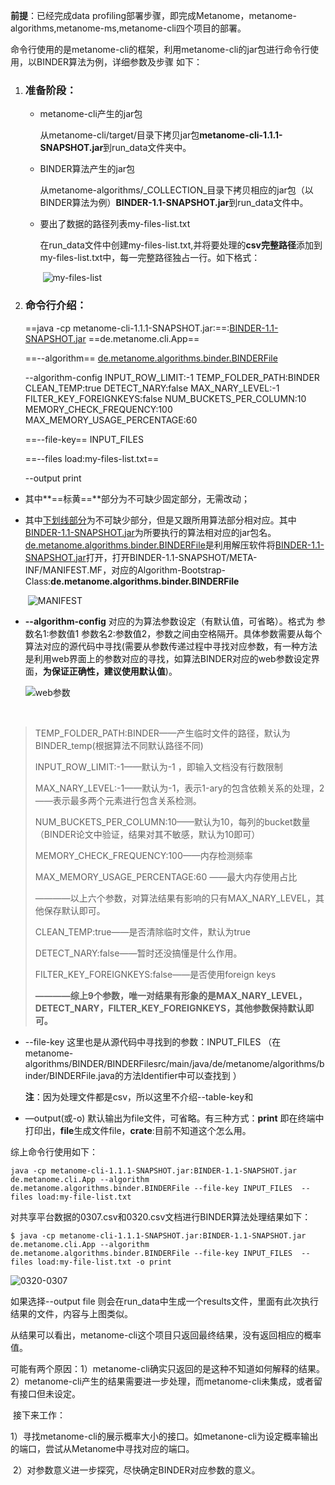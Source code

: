 **前提**：已经完成data profiling部署步骤，即完成Metanome，metanome-algorithms,metanome-ms,metanome-cli四个项目的部署。

命令行使用的是metanome-cli的框架，利用metanome-cli的jar包进行命令行使用，以BINDER算法为例，详细参数及步骤 如下：

1. ### 准备阶段：

   - metanome-cli产生的jar包

     从metanome-cli/target/目录下拷贝jar包**metanome-cli-1.1.1-SNAPSHOT.jar**到run_data文件夹中。

   - BINDER算法产生的jar包

     从metanome-algorithms/\_COLLECTION_目录下拷贝相应的jar包（以BINDER算法为例）**BINDER-1.1-SNAPSHOT.jar**到run_data文件中。

   - 要出了数据的路径列表my-files-list.txt

     在run_data文件中创建my-files-list.txt,并将要处理的**csv完整路径**添加到my-files-list.txt中，每一完整路径独占一行。如下格式：

     ​	![my-files-list](/Users/ysh_ce/Desktop/cli/my-files-list.jpg)

2. ### 命令行介绍：

   ==java -cp metanome-cli-1.1.1-SNAPSHOT.jar:==:<u>BINDER-1.1-SNAPSHOT.jar</u>  ==de.metanome.cli.App== 

   ==--algorithm== <u>de.metanome.algorithms.binder.BINDERFile</u>

   --algorithm-config INPUT_ROW_LIMIT:-1 TEMP_FOLDER_PATH:BINDER CLEAN_TEMP:true DETECT_NARY:false MAX_NARY_LEVEL:-1 FILTER_KEY_FOREIGNKEYS:false NUM_BUCKETS_PER_COLUMN:10 MEMORY_CHECK_FREQUENCY:100 MAX_MEMORY_USAGE_PERCENTAGE:60 

   ==--file-key== INPUT_FILES 

   ==--files load:my-files-list.txt==

   --output print

- 其中**==标黄==**部分为不可缺少固定部分，无需改动；

- 其中<u>下划线部分</u>为不可缺少部分，但是又跟所用算法部分相对应。其中<u>BINDER-1.1-SNAPSHOT.jar</u>为所要执行的算法相对应的jar包名。<u>de.metanome.algorithms.binder.BINDERFile</u>是利用解压软件将<u>BINDER-1.1-SNAPSHOT.jar</u>打开，打开BINDER-1.1-SNAPSHOT/META-INF/MANIFEST.MF，对应的Algorithm-Bootstrap-Class:**de.metanome.algorithms.binder.BINDERFile**

  ​		![MANIFEST](/Users/ysh_ce/Desktop/cli/MANIFEST.jpg)

- **--algorithm-config** 对应的为算法参数设定（有默认值，可省略）。格式为 参数名1:参数值1 参数名2:参数值2，参数之间由空格隔开。具体参数需要从每个算法对应的源代码中寻找(需要从参数传递过程中寻找对应参数，有一种方法是利用web界面上的参数对应的寻找，如算法BINDER对应的web参数设定界面，**为保证正确性，建议使用默认值**)。

  ![web参数](/Users/ysh_ce/Desktop/cli/web参数.jpg)

  ​

> TEMP_FOLDER_PATH:BINDER——产生临时文件的路径，默认为BINDER_temp(根据算法不同默认路径不同)
>
> INPUT_ROW_LIMIT:-1——默认为-1 ，即输入文档没有行数限制
>
> MAX_NARY_LEVEL:-1——默认为-1，表示1-ary的包含依赖关系的处理，2——表示最多两个元素进行包含关系检测。
>
> NUM_BUCKETS_PER_COLUMN:10——默认为10，每列的bucket数量（BINDER论文中验证，结果对其不敏感，默认为10即可）
>
>  MEMORY_CHECK_FREQUENCY:100——内存检测频率
>
>  MAX_MEMORY_USAGE_PERCENTAGE:60 ——最大内存使用占比
>
> ————以上六个参数，对算法结果有影响的只有MAX_NARY_LEVEL，其他保存默认即可。
>
> CLEAN_TEMP:true——是否清除临时文件，默认为true
>
> DETECT_NARY:false——暂时还没搞懂是什么作用。
>
> FILTER_KEY_FOREIGNKEYS:false——是否使用foreign keys
>
> **————综上9个参数，唯一对结果有形象的是MAX_NARY_LEVEL，DETECT_NARY，FILTER_KEY_FOREIGNKEYS，其他参数保持默认即可。**



- --file-key 这里也是从源代码中寻找到的参数：INPUT_FILES （在metanome-algorithms/BINDER/BINDERFilesrc/main/java/de/metanome/algorithms/binder/BINDERFile.java的方法Identifier中可以查找到 ）

  **注**：因为处理文件都是csv，所以这里不介绍--table-key和

- —output(或-o) 默认输出为file文件，可省略。有三种方式：**print** 即在终端中打印出，**file**生成文件file，**crate**:目前不知道这个怎么用。

综上命令行使用如下：

````
java -cp metanome-cli-1.1.1-SNAPSHOT.jar:BINDER-1.1-SNAPSHOT.jar de.metanome.cli.App --algorithm de.metanome.algorithms.binder.BINDERFile --file-key INPUT_FILES  --files load:my-file-list.txt 
````

对共享平台数据的0307.csv和0320.csv文档进行BINDER算法处理结果如下：

`$ java -cp metanome-cli-1.1.1-SNAPSHOT.jar:BINDER-1.1-SNAPSHOT.jar  de.metanome.cli.App --algorithm de.metanome.algorithms.binder.BINDERFile --file-key INPUT_FILES  --files load:my-file-list.txt -o print`

![0320-0307](/Users/ysh_ce/Desktop/cli/0320-0307.jpg)

如果选择--output file 则会在run_data中生成一个results文件，里面有此次执行结果的文件，内容与上图类似。

从结果可以看出，metanome-cli这个项目只返回最终结果，没有返回相应的概率值。

​	可能有两个原因：1）metanome-cli确实只返回的是这种不知道如何解释的结果。2）metanome-cli产生的结果需要进一步处理，而metanome-cli未集成，或者留有接口但未设定。

​	接下来工作：

​	1）寻找metanome-cli的展示概率大小的接口。如metanone-cli为设定概率输出的端口，尝试从Metanome中寻找对应的端口。

​	2）对参数意义进一步探究，尽快确定BINDER对应参数的意义。